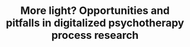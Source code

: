 --- 
abstract: '' 
authors: 
 - M Domhardt
 -  P Cuijpers
 -  admin
 -  H Baumeister
doi: '' 
featured: false 
publication: '*Frontiers in Psychology*, NA' 
publication_short: '' 
publishDate: '2021-01-01' 
title: 'More light? Opportunities and pitfalls in digitalized psychotherapy process research' 
url_code: '' 
url_dataset: '' 
url_pdf: '' 
url_poster: '' 
url_project: '' 
url_slides: '' 
url_source: '' 
url_video: '' 
---